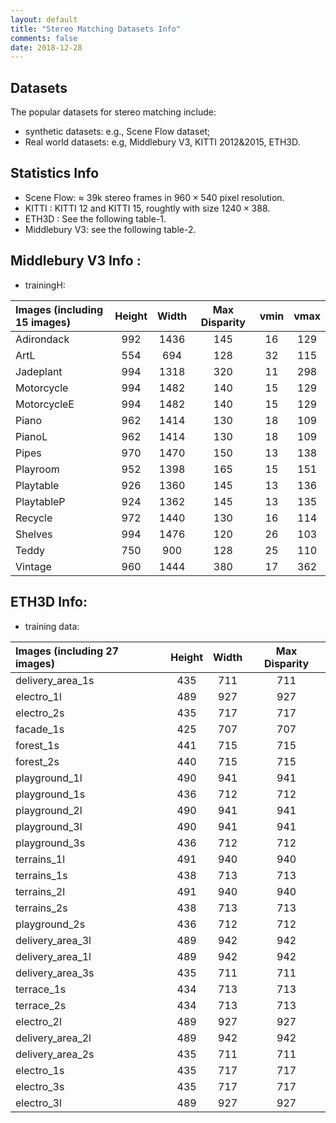 ```yaml
---
layout: default
title: "Stereo Matching Datasets Info"
comments: false
date: 2018-12-28
---
```


## Datasets

The popular datasets for stereo matching include:

- synthetic datasets: e.g., Scene Flow dataset;
- Real world datasets: e.g, Middlebury V3, KITTI 2012&2015, ETH3D.

## Statistics Info

- Scene Flow: $\approx$ 39k stereo frames in $960 \times 540$ pixel resolution.
- KITTI : KITTI 12 and KITTI 15, roughtly with size $1240 \times 388$.
- ETH3D : See the following table-1.
- Middlebury V3: see the following table-2.


## Middlebury V3 Info :

- trainingH:

| Images (including 15 images)   | Height | Width | Max Disparity | vmin | vmax |
| :-------  |:-----: |:----: | :-----------: |:----:|:----:|
|Adirondack |  992   | 1436  |    145	       |  16  |  129 |
|ArtL       |  554   | 694   |	  128	       |  32  |  115 |
|Jadeplant  | 994    | 1318  |    320	       |  11  |  298 |
|Motorcycle | 994    | 1482  |	  140        |	15  |  129 |
|MotorcycleE| 994    | 1482  |    140        |	15  |  129 |
|Piano      | 962    | 1414  |    130	       |  18  |  109 |
|PianoL     | 962    | 1414  |    130	       | 18   |  109 |
|Pipes      | 970    | 1470  |	  150	       |13    |  138 |
|Playroom   | 952    | 1398  |	  165	       |15    |	 151 |
|Playtable  | 926    | 1360  |	  145	       |13    |	 136 |
|PlaytableP | 924    | 1362  |	  145	       |13    |	 135 |
|Recycle    | 972    | 1440  |	  130				 |16    |	 114 |
|Shelves    | 994    | 1476  |	  120				 |26    |	 103 |
|Teddy      | 750    | 900   |	  128				 |25    |	 110 |
|Vintage    | 960    | 1444  |	  380				 |17    |	 362 |

## ETH3D Info:

- training data:

| Images (including 27 images) | Height | Width | Max Disparity |
| :----------------- |:-----: |:----: | :-----------: |
| delivery_area_1s   | 435    |   711 |     711       |
| electro_1l         | 	489   |	  927 | 	927   |
| electro_2s         | 	435|	717|	717|
| facade_1s          | 	425|	707|	707|
| forest_1s          | 	441|	715|	715|
| forest_2s          | 	440|	715|	715|
| playground_1l| 	490|	941|	941|
| playground_1s| 	436|	712|	712|
| playground_2l| 	490|	941|	941|
| playground_3l| 	490|	941|	941|
| playground_3s| 	436|	712|	712|
| terrains_1l| 	491|	940|	940|
| terrains_1s| 	438|	713|	713|
| terrains_2l| 	491|	940|	940|
| terrains_2s| 	438|	713|	713|
| playground_2s| 	436|	712|	712|
| delivery_area_3l| 	489|	942|	942|
| delivery_area_1l| 	489|	942|	942|
| delivery_area_3s| 	435|	711|	711|
| terrace_1s| 	434|	713|	713|
| terrace_2s| 	434|	713|	713|
| electro_2l| 	489|	927|	927|
| delivery_area_2l| 	489|	942|	942|
| delivery_area_2s| 	435|	711|	711|
| electro_1s| 	435|	717|	717|
| electro_3s| 	435|	717|	717|
| electro_3l| 	489|	927|	927|

